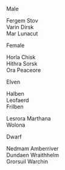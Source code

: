 Male

Fergem Stov  
Varin Dirsk  
Mar Lunacut  



Female 

Horla Chisk  
Hithra Sorsk  
Ora Peaceore  

Elven

Halben  
Leofaerd  
Frilben  

Lesrora
Marthana  
Wolona

Dwarf

Nedmam Amberriver  
Dundaen Wraithhelm  
Grorsuil Warchin

